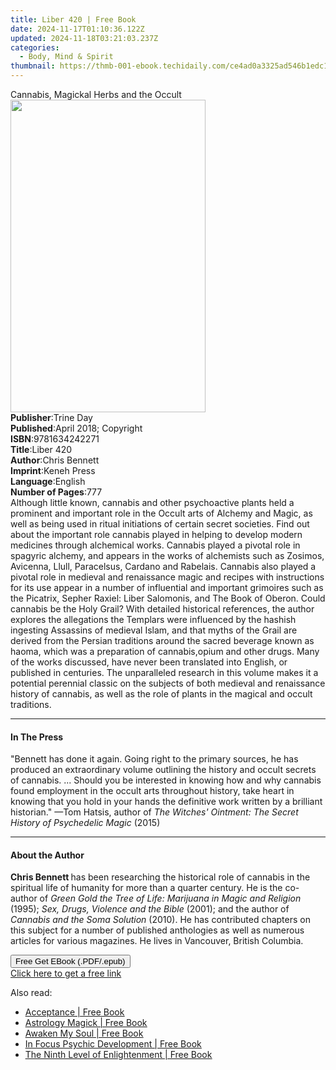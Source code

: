 ```yaml
---
title: Liber 420 | Free Book
date: 2024-11-17T01:10:36.122Z
updated: 2024-11-18T03:21:03.237Z
categories:
  - Body, Mind & Spirit
thumbnail: https://thmb-001-ebook.techidaily.com/ce4ad0a3325ad546b1edc1bddd1d68e25451fe23d78ad1abe2e04fc2a3300d1b.jpg
---
```

<main id="book-container">
  <div class="flex flex-col">
    <div class="book-brief flex-1 py-6 px-4 sm:p-6 md:py-10 md:px-8">
      <!-- brief-->
      <div class="book-brief-main">Cannabis, Magickal Herbs and the Occult</div>
    </div>
    <div
      class="book-meta-info flex-1 grid gap-4 col-start-1 col-end-3 row-start-1 sm:mb-6 sm:grid-cols-4 lg:gap-6 lg:col-start-2 lg:row-end-6 lg:row-span-6 lg:mb-0"
    >
      <div
        class="book-meta-info-left place-content-center mt-4 p-4 text-sm leading-6 col-start-2 col-span-2 dark:text-slate-400"
      >
        <img
          class="w-full h-500 object-cover rounded-lg sm:h-255 sm:col-span-2 lg:col-span-full"
          src="https://img-001-ebook.techidaily.com/85dc3243d3ccd6cd8eb6b93e78d6e4de12d4143e05a22fa1a420fee246081f22.jpg"
          alt=""
          width="312"
          height="500"
        />
      </div>
      <div
        class="book-meta-info-right mt-2 col-start-1 row-start-2 col-span-3 self-center"
      >
        <!-- meta data  -->
        <div class="flex flex-col px-4 md:px-8">
          <div class="flex-1">
            <strong>Publisher</strong>:<span class="px-2">Trine Day</span>
          </div>
          <div class="flex-1">
            <strong>Published</strong>:<span class="px-2"
              >April 2018; Copyright</span
            >
          </div>
          <div class="flex-1">
            <strong>ISBN</strong>:<span class="px-2">9781634242271</span>
          </div>
          <div class="flex-1">
            <strong>Title</strong>:<span class="px-2">Liber 420</span>
          </div>
          <div class="flex-1">
            <strong>Author</strong>:<span class="px-2">Chris Bennett</span>
          </div>
          <div class="flex-1">
            <strong>Imprint</strong>:<span class="px-2">Keneh Press</span>
          </div>
          <div class="flex-1">
            <strong>Language</strong>:<span class="px-2">English</span>
          </div>
          <div class="flex-1">
            <strong>Number of Pages</strong>:<span class="px-2">777</span>
          </div>
        </div>
      </div>
    </div>
    <div class="book-description flex-1 py-6 px-4 sm:p-6 md:py-10 md:px-8">
      <div class="book-description-main">
        <div accordion-content="" id="description">
          Although little known, cannabis and other psychoactive plants held a
          prominent and important role in the Occult arts of Alchemy and Magic,
          as well as being used in ritual initiations of certain secret
          societies. Find out about the important role cannabis played in
          helping to develop modern medicines through alchemical works. Cannabis
          played a pivotal role in spagyric alchemy, and appears in the works of
          alchemists such as Zosimos, Avicenna, Llull, Paracelsus, Cardano and
          Rabelais. Cannabis also played a pivotal role in medieval and
          renaissance magic and recipes with instructions for its use appear in
          a number of influential and important grimoires such as the Picatrix,
          Sepher Raxiel: Liber Salomonis, and The Book of Oberon. Could cannabis
          be the Holy Grail? With detailed historical references, the author
          explores the allegations the Templars were influenced by the hashish
          ingesting Assassins of medieval Islam, and that myths of the Grail are
          derived from the Persian traditions around the sacred beverage known
          as haoma, which was a preparation of cannabis,opium and other drugs.
          Many of the works discussed, have never been translated into English,
          or published in centuries. The unparalleled research in this volume
          makes it a potential perennial classic on the subjects of both
          medieval and renaissance history of cannabis, as well as the role of
          plants in the magical and occult traditions.
        </div>
        <div class="accordion-fader"></div>
      </div>
    </div>
    <div class="book-excerpts flex-1 py-6 px-4 sm:p-6 md:py-10 md:px-8">
      <!-- excerpts-->
      <div class="book-excerpts-main">
        <hr />
        <h4 class="placeholder placeholder-heading">
          <span>In The Press</span>
        </h4>
        <p>
          "Bennett has done it again. Going right to the primary sources, he has
          produced an extraordinary volume outlining the history and occult
          secrets of cannabis. ... Should you be interested in knowing how and
          why cannabis found employment in the occult arts throughout history,
          take heart in knowing that you hold in your hands the definitive work
          written by a brilliant historian." —Tom Hatsis, author of
          <i>The Witches' Ointment: The Secret History of Psychedelic Magic</i>
          (2015)
        </p>
      </div>
    </div>
    <div class="book-about-author flex-1 py-6 px-4 sm:p-6 md:py-10 md:px-8">
      <!-- about author-->
      <div class="book-main-author-main">
        <hr />
        <h4 class="placeholder placeholder-heading">
          <span>About the Author</span>
        </h4>
        <p>
          <b>Chris Bennett </b>has been researching the historical role of
          cannabis in the spiritual life of humanity for more than a quarter
          century. He is the co-author of
          <i>Green Gold the Tree of Life: Marijuana in Magic and Religion</i>
          (1995);<i> Sex, Drugs, Violence and the Bible</i> (2001); and the
          author of <i>Cannabis and the Soma Solution</i> (2010). He has
          contributed chapters on this subject for a number of published
          anthologies as well as numerous articles for various magazines. He
          lives in Vancouver, British Columbia.
        </p>
      </div>
    </div>
    <div class="book-free-get flex-1 py-6 px-4 sm:p-6 md:py-10 md:px-8">
      <button
        id="btn-free-get"
        class="bg-blue-500 hover:bg-blue-700 text-white font-bold py-2 px-4 rounded"
      >
        Free Get EBook (.PDF/.epub)
      </button>
      <div id="countdown-display" class="px-2 text-lg mt-2"></div>
      <a
        id="free-link"
        class="hidden bg-blue-500 hover:bg-blue-700 text-white font-bold py-2 px-4 rounded"
        href="https://www.ebooks.com/en-us/book/96179881/liber-420/chris-bennett/"
        target="_blank"
        >Click here to get a free link</a
      >
    </div>
    <script>
      let countdownTime = 0;
      let countdownInterval = null;
      document
        .getElementById('btn-free-get')
        .addEventListener('click', startCountdown);
      function startCountdown() {
        countdownTime = new Date().getTime() + 60000 * 3;
        countdownInterval = setInterval(updateCountdown, 1000);
        document.getElementById('btn-free-get').disabled = true;
        document
          .getElementById('btn-free-get')
          .classList.add('bg-gray-500', 'cursor-not-allowed');
      }
      function updateCountdown() {
        let currentTime = new Date().getTime();
        let timeLeft = countdownTime - currentTime;
        let secondsLeft = Math.floor(timeLeft / 1000);
        document.getElementById('countdown-display').innerHTML =
          `Remaining time: ${secondsLeft} seconds.`;
        if (secondsLeft <= 0) {
          clearInterval(countdownInterval);
          document.getElementById('btn-free-get').classList.add('hidden');
          document.getElementById('free-link').classList.remove('hidden');
          document.getElementById('countdown-display').innerHTML = '';
        }
      }
    </script>
  </div>
</main>

<ins class="adsbygoogle"
      style="display:block"
      data-ad-client="ca-pub-7571918770474297"
      data-ad-slot="8358498916"
      data-ad-format="auto"
      data-full-width-responsive="true"></ins>
    

<span class="atpl-alsoreadstyle">Also read:</span>
<div><ul>
<li><a href="https://novels-ebooks.techidaily.com/210690409-9781399707947-acceptance/"><u>Acceptance | Free Book</u></a></li>
<li><a href="https://novels-ebooks.techidaily.com/210690331-9780711277199-astrology-magick/"><u>Astrology Magick | Free Book</u></a></li>
<li><a href="https://novels-ebooks.techidaily.com/210690773-9781639033065-awaken-my-soul/"><u>Awaken My Soul | Free Book</u></a></li>
<li><a href="https://novels-ebooks.techidaily.com/210690800-9780760377642-in-focus-psychic-development/"><u>In Focus Psychic Development | Free Book</u></a></li>
<li><a href="https://novels-ebooks.techidaily.com/210690788-9798886165272-the-ninth-level-of-enlightenment/"><u>The Ninth Level of Enlightenment | Free Book</u></a></li>
</ul></div>

